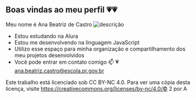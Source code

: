 ## Boas vindas ao meu perfil 💗💗 
Meu nome é Ana Beatriz de Castro
![descrição](https://64.media.tumblr.com/bb329cf296098e6a28a4bfa6f97518e3/tumblr_o5mm9u0gfv1voco23o1_500.gif)
- Estou estudando na Alura    
- Estou me desenvolvendo na linguagem JavaScript
- Utilizo esse espaço para minha organização e compartilhamento dos meu projetos desenvolvidos
- Você pode entrar em contato comigo 📫 💗 
ana.beatriz.castro@escola.pr.gov.br

Este trabalho está licenciado sob CC BY-NC 4.0. Para ver uma cópia desta licença, visite https://creativecommons.org/licenses/by-nc/4.0/© 2 por A



<!--
**BiaLindaaa/BiaLindaaa** is a ✨ _special_ ✨ repository because its `README.md` (this file) appears on your GitHub profile.

Here are some ideas to get you started:

- 🔭 I’m currently working on ...
- 🌱 I’m currently learning ...
- 👯 I’m looking to collaborate on ...
- 🤔 I’m looking for help with ...
- 💬 Ask me about ...
- 📫 How to reach me: ...
- 😄 Pronouns: ...
- ⚡ Fun fact: ...
--
